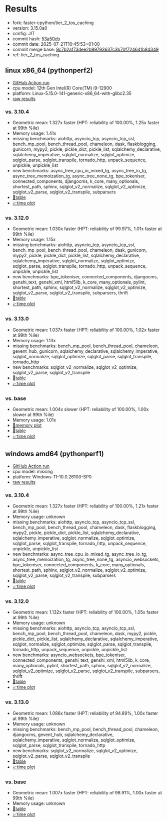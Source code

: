 # Results

- fork: faster-cpython/tier_2_tos_caching
- version: 3.15.0a0
- config: JIT
- commit hash: [53a50eb](https://github.com/faster%2dcpython/cpython/commit/53a50eb)
- commit date: 2025-07-21T10:45:53+01:00
- commit merge base: [9c7b2af73dee2b99793637c3b70f724641b84349](https://github.com/python/cpython/commit/9c7b2af73dee2b99793637c3b70f724641b84349)
- ref: tier_2_tos_caching

## linux x86_64 (pythonperf2)

- [GitHub Action run](https://github.com/faster-cpython/benchmarking/actions/runs/16413903861)
- cpu model: 12th Gen Intel(R) Core(TM) i9-12900
- platform: Linux-5.15.0-141-generic-x86_64-with-glibc2.35
- [raw results](bm-20250721-pythonperf2-x86_64-faster%252dcpython-tier_2_tos_caching-3.15.0a0-53a50eb.json)

### vs. 3.10.4

- Geometric mean: 1.327x faster (HPT: reliability of 100.00%, 1.25x faster at 99th %ile)
- Memory usage: 1.41x
- missing benchmarks: aiohttp, asyncio_tcp, asyncio_tcp_ssl, bench_mp_pool, bench_thread_pool, chameleon, dask, flaskblogging, gunicorn, mypy2, pickle, pickle_dict, pickle_list, sqlalchemy_declarative, sqlalchemy_imperative, sqlglot_normalize, sqlglot_optimize, sqlglot_parse, sqlglot_transpile, tornado_http, unpack_sequence, unpickle, unpickle_list
- new benchmarks: async_tree_cpu_io_mixed_tg, async_tree_io_tg, async_tree_memoization_tg, async_tree_none_tg, bpe_tokeniser, connected_components, djangocms, k_core, many_optionals, shortest_path, sphinx, sqlglot_v2_normalize, sqlglot_v2_optimize, sqlglot_v2_parse, sqlglot_v2_transpile, subparsers
- [📄table](bm-20250721-pythonperf2-x86_64-faster%252dcpython-tier_2_tos_caching-3.15.0a0-53a50eb-vs-3.10.4.md)
- [📈time plot](bm-20250721-pythonperf2-x86_64-faster%252dcpython-tier_2_tos_caching-3.15.0a0-53a50eb-vs-3.10.4.svg)

### vs. 3.12.0

- Geometric mean: 1.030x faster (HPT: reliability of 99.97%, 1.01x faster at 99th %ile)
- Memory usage: 1.15x
- missing benchmarks: aiohttp, asyncio_tcp, asyncio_tcp_ssl, bench_mp_pool, bench_thread_pool, chameleon, dask, gunicorn, mypy2, pickle, pickle_dict, pickle_list, sqlalchemy_declarative, sqlalchemy_imperative, sqlglot_normalize, sqlglot_optimize, sqlglot_parse, sqlglot_transpile, tornado_http, unpack_sequence, unpickle, unpickle_list
- new benchmarks: bpe_tokeniser, connected_components, djangocms, genshi_text, genshi_xml, html5lib, k_core, many_optionals, pylint, shortest_path, sphinx, sqlglot_v2_normalize, sqlglot_v2_optimize, sqlglot_v2_parse, sqlglot_v2_transpile, subparsers, thrift
- [📄table](bm-20250721-pythonperf2-x86_64-faster%252dcpython-tier_2_tos_caching-3.15.0a0-53a50eb-vs-3.12.0.md)
- [📈time plot](bm-20250721-pythonperf2-x86_64-faster%252dcpython-tier_2_tos_caching-3.15.0a0-53a50eb-vs-3.12.0.svg)

### vs. 3.13.0

- Geometric mean: 1.037x faster (HPT: reliability of 100.00%, 1.02x faster at 99th %ile)
- Memory usage: 1.13x
- missing benchmarks: bench_mp_pool, bench_thread_pool, chameleon, gevent_hub, gunicorn, sqlalchemy_declarative, sqlalchemy_imperative, sqlglot_normalize, sqlglot_optimize, sqlglot_parse, sqlglot_transpile, tornado_http
- new benchmarks: sqlglot_v2_normalize, sqlglot_v2_optimize, sqlglot_v2_parse, sqlglot_v2_transpile
- [📄table](bm-20250721-pythonperf2-x86_64-faster%252dcpython-tier_2_tos_caching-3.15.0a0-53a50eb-vs-3.13.0.md)
- [📈time plot](bm-20250721-pythonperf2-x86_64-faster%252dcpython-tier_2_tos_caching-3.15.0a0-53a50eb-vs-3.13.0.svg)

### vs. base

- Geometric mean: 1.004x slower (HPT: reliability of 100.00%, 1.00x slower at 99th %ile)
- Memory usage: 1.01x
- [🧠memory plot](bm-20250721-pythonperf2-x86_64-faster%252dcpython-tier_2_tos_caching-3.15.0a0-53a50eb-vs-base-mem.svg)
- [📄table](bm-20250721-pythonperf2-x86_64-faster%252dcpython-tier_2_tos_caching-3.15.0a0-53a50eb-vs-base.md)
- [📈time plot](bm-20250721-pythonperf2-x86_64-faster%252dcpython-tier_2_tos_caching-3.15.0a0-53a50eb-vs-base.svg)

## windows amd64 (pythonperf1)

- [GitHub Action run](https://github.com/faster-cpython/benchmarking/actions/runs/16413910315)
- cpu model: missing
- platform: Windows-11-10.0.26100-SP0
- [raw results](bm-20250721-pythonperf1-amd64-faster%252dcpython-tier_2_tos_caching-3.15.0a0-53a50eb.json)

### vs. 3.10.4

- Geometric mean: 1.327x faster (HPT: reliability of 100.00%, 1.21x faster at 99th %ile)
- Memory usage: unknown
- missing benchmarks: aiohttp, asyncio_tcp, asyncio_tcp_ssl, bench_mp_pool, bench_thread_pool, chameleon, dask, flaskblogging, mypy2, pickle, pickle_dict, pickle_list, sqlalchemy_declarative, sqlalchemy_imperative, sqlglot_normalize, sqlglot_optimize, sqlglot_parse, sqlglot_transpile, tornado_http, unpack_sequence, unpickle, unpickle_list
- new benchmarks: async_tree_cpu_io_mixed_tg, async_tree_io_tg, async_tree_memoization_tg, async_tree_none_tg, asyncio_websockets, bpe_tokeniser, connected_components, k_core, many_optionals, shortest_path, sphinx, sqlglot_v2_normalize, sqlglot_v2_optimize, sqlglot_v2_parse, sqlglot_v2_transpile, subparsers
- [📄table](bm-20250721-pythonperf1-amd64-faster%252dcpython-tier_2_tos_caching-3.15.0a0-53a50eb-vs-3.10.4.md)
- [📈time plot](bm-20250721-pythonperf1-amd64-faster%252dcpython-tier_2_tos_caching-3.15.0a0-53a50eb-vs-3.10.4.svg)

### vs. 3.12.0

- Geometric mean: 1.132x faster (HPT: reliability of 100.00%, 1.05x faster at 99th %ile)
- Memory usage: unknown
- missing benchmarks: aiohttp, asyncio_tcp, asyncio_tcp_ssl, bench_mp_pool, bench_thread_pool, chameleon, dask, mypy2, pickle, pickle_dict, pickle_list, sqlalchemy_declarative, sqlalchemy_imperative, sqlglot_normalize, sqlglot_optimize, sqlglot_parse, sqlglot_transpile, tornado_http, unpack_sequence, unpickle, unpickle_list
- new benchmarks: asyncio_websockets, bpe_tokeniser, connected_components, genshi_text, genshi_xml, html5lib, k_core, many_optionals, pylint, shortest_path, sphinx, sqlglot_v2_normalize, sqlglot_v2_optimize, sqlglot_v2_parse, sqlglot_v2_transpile, subparsers, thrift
- [📄table](bm-20250721-pythonperf1-amd64-faster%252dcpython-tier_2_tos_caching-3.15.0a0-53a50eb-vs-3.12.0.md)
- [📈time plot](bm-20250721-pythonperf1-amd64-faster%252dcpython-tier_2_tos_caching-3.15.0a0-53a50eb-vs-3.12.0.svg)

### vs. 3.13.0

- Geometric mean: 1.086x faster (HPT: reliability of 94.89%, 1.00x faster at 99th %ile)
- Memory usage: unknown
- missing benchmarks: bench_mp_pool, bench_thread_pool, chameleon, djangocms, gevent_hub, sqlalchemy_declarative, sqlalchemy_imperative, sqlglot_normalize, sqlglot_optimize, sqlglot_parse, sqlglot_transpile, tornado_http
- new benchmarks: sqlglot_v2_normalize, sqlglot_v2_optimize, sqlglot_v2_parse, sqlglot_v2_transpile
- [📄table](bm-20250721-pythonperf1-amd64-faster%252dcpython-tier_2_tos_caching-3.15.0a0-53a50eb-vs-3.13.0.md)
- [📈time plot](bm-20250721-pythonperf1-amd64-faster%252dcpython-tier_2_tos_caching-3.15.0a0-53a50eb-vs-3.13.0.svg)

### vs. base

- Geometric mean: 1.007x faster (HPT: reliability of 98.91%, 1.00x faster at 99th %ile)
- Memory usage: unknown
- [📄table](bm-20250721-pythonperf1-amd64-faster%252dcpython-tier_2_tos_caching-3.15.0a0-53a50eb-vs-base.md)
- [📈time plot](bm-20250721-pythonperf1-amd64-faster%252dcpython-tier_2_tos_caching-3.15.0a0-53a50eb-vs-base.svg)

